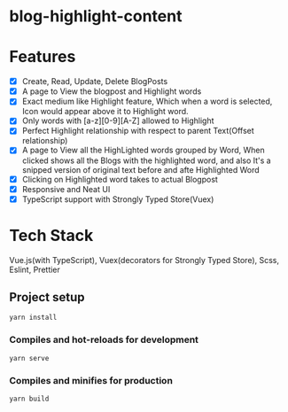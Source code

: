 # blog-highlight-content

# Features

- [x] Create, Read, Update, Delete BlogPosts
- [x] A page to View the blogpost and Highlight words
- [x] Exact medium like Highlight feature, Which when a word is selected, Icon would appear above it to Highlight word.
- [x] Only words with [a-z][0-9][A-Z] allowed to Highlight
- [x] Perfect Highlight relationship with respect to parent Text(Offset relationship)
- [x] A page to View all the HighLighted words grouped by Word, When clicked shows all the Blogs with the highlighted word, and also It's a snipped version of original text before and afte Highlighted Word
- [x] Clicking on Highlighted word takes to actual Blogpost
- [x] Responsive and Neat UI
- [x] TypeScript support with Strongly Typed Store(Vuex)

# Tech Stack

Vue.js(with TypeScript), Vuex(decorators for Strongly Typed Store), Scss, Eslint, Prettier

## Project setup

```
yarn install
```

### Compiles and hot-reloads for development

```
yarn serve
```

### Compiles and minifies for production

```
yarn build
```

```

```
